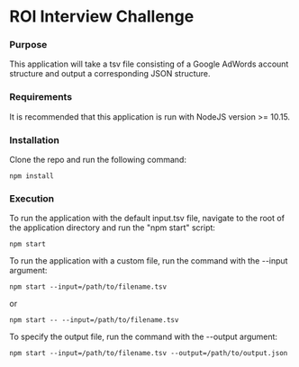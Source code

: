 # ROI Interview Challenge

### Purpose

This application will take a tsv file consisting of a Google AdWords account structure and output a corresponding JSON structure.

### Requirements

It is recommended that this application is run with NodeJS version >= 10.15.

### Installation

Clone the repo and run the following command:

```
npm install
```

### Execution

To run the application with the default input.tsv file, navigate to the root of the application directory and run the "npm start" script:

```
npm start
```

To run the application with a custom file, run the command with the --input argument:

```
npm start --input=/path/to/filename.tsv
```

or

```
npm start -- --input=/path/to/filename.tsv
```

To specify the output file, run the command with the --output argument:

```
npm start --input=/path/to/filename.tsv --output=/path/to/output.json
```
